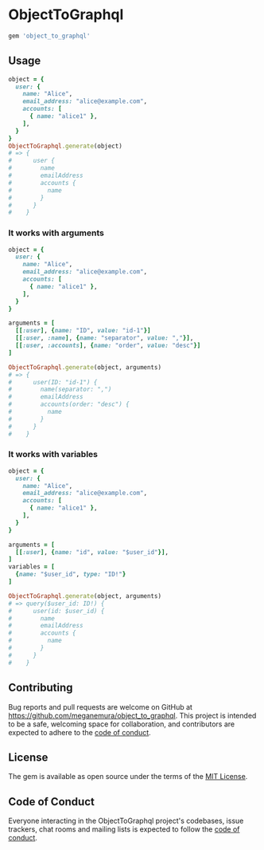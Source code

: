 # ObjectToGraphql

```ruby
gem 'object_to_graphql'
```

## Usage

```ruby
object = {
  user: {
    name: "Alice",
    email_address: "alice@example.com",
    accounts: [
      { name: "alice1" },
    ],
  }
}
ObjectToGraphql.generate(object)
# => {
#      user {
#        name
#        emailAddress
#        accounts {
#          name
#        }
#      }
#    }
```

### It works with arguments

```ruby
object = {
  user: {
    name: "Alice",
    email_address: "alice@example.com",
    accounts: [
      { name: "alice1" },
    ],
  }
}

arguments = [
  [[:user], {name: "ID", value: "id-1"}]
  [[:user, :name], {name: "separator", value: ","}],
  [[:user, :accounts], {name: "order", value: "desc"}]
]

ObjectToGraphql.generate(object, arguments)
# => {
#      user(ID: "id-1") {
#        name(separator: ",")
#        emailAddress
#        accounts(order: "desc") {
#          name
#        }
#      }
#    }
```

### It works with variables

```ruby
object = {
  user: {
    name: "Alice",
    email_address: "alice@example.com",
    accounts: [
      { name: "alice1" },
    ],
  }
}

arguments = [
  [[:user], {name: "id", value: "$user_id"}],
]
variables = [
  {name: "$user_id", type: "ID!"}
]

ObjectToGraphql.generate(object, arguments)
# => query($user_id: ID!) {
#      user(id: $user_id) {
#        name
#        emailAddress
#        accounts {
#          name
#        }
#      }
#    }
```
## Contributing

Bug reports and pull requests are welcome on GitHub at https://github.com/meganemura/object_to_graphql. This project is intended to be a safe, welcoming space for collaboration, and contributors are expected to adhere to the [code of conduct](https://github.com/[USERNAME]/object_to_graphql/blob/main/CODE_OF_CONDUCT.md).

## License

The gem is available as open source under the terms of the [MIT License](https://opensource.org/licenses/MIT).

## Code of Conduct

Everyone interacting in the ObjectToGraphql project's codebases, issue trackers, chat rooms and mailing lists is expected to follow the [code of conduct](https://github.com/[USERNAME]/object_to_graphql/blob/main/CODE_OF_CONDUCT.md).
